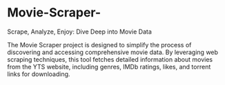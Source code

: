 # Movie-Scraper-
Scrape, Analyze, Enjoy: Dive Deep into Movie Data

The Movie Scraper project is designed to simplify the process of discovering and accessing comprehensive movie data. By leveraging web scraping techniques, this tool fetches detailed information about movies from the YTS website, including genres, IMDb ratings, likes, and torrent links for downloading.


